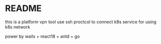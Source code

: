 # README

this is a platform vpn tool use ssh proctcol to connect k8s service for using k8s network

power by wails + react18 + antd + go